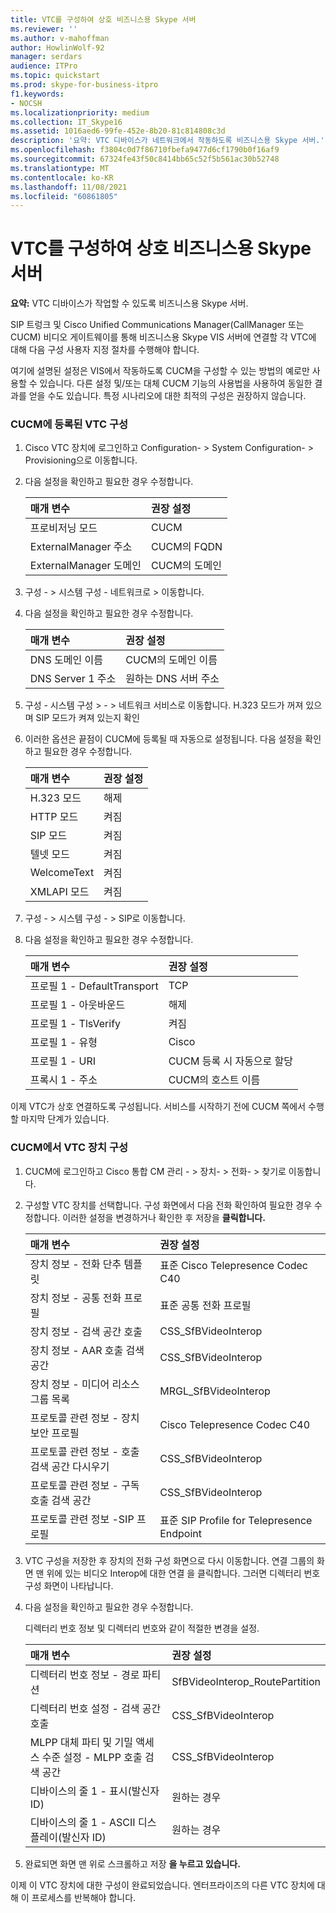 ```yaml
---
title: VTC를 구성하여 상호 비즈니스용 Skype 서버
ms.reviewer: ''
ms.author: v-mahoffman
author: HowlinWolf-92
manager: serdars
audience: ITPro
ms.topic: quickstart
ms.prod: skype-for-business-itpro
f1.keywords:
- NOCSH
ms.localizationpriority: medium
ms.collection: IT_Skype16
ms.assetid: 1016aed6-99fe-452e-8b20-81c814808c3d
description: '요약: VTC 디바이스가 네트워크에서 작동하도록 비즈니스용 Skype 서버.'
ms.openlocfilehash: f3804c0d7f86710fbefa9477d6cf1790b0f16af9
ms.sourcegitcommit: 67324fe43f50c8414bb65c52f5b561ac30b52748
ms.translationtype: MT
ms.contentlocale: ko-KR
ms.lasthandoff: 11/08/2021
ms.locfileid: "60861805"
---
```

# <a name="configure-a-vtc-for-interoperation-with-skype-for-business-server"></a>VTC를 구성하여 상호 비즈니스용 Skype 서버
 
**요약:** VTC 디바이스가 작업할 수 있도록 비즈니스용 Skype 서버.
  
SIP 트렁크 및 Cisco Unified Communications Manager(CallManager 또는 CUCM) 비디오 게이트웨이를 통해 비즈니스용 Skype VIS 서버에 연결할 각 VTC에 대해 다음 구성 사용자 지정 절차를 수행해야 합니다.
  
여기에 설명된 설정은 VIS에서 작동하도록 CUCM을 구성할 수 있는 방법의 예로만 사용할 수 있습니다. 다른 설정 및/또는 대체 CUCM 기능의 사용법을 사용하여 동일한 결과를 얻을 수도 있습니다. 특정 시나리오에 대한 최적의 구성은 권장하지 않습니다.
  
### <a name="configure-a-vtc-registered-with-cucm"></a>CUCM에 등록된 VTC 구성

1. Cisco VTC 장치에 로그인하고 Configuration- \> System Configuration- \> Provisioning으로 이동합니다.
    
2. 다음 설정을 확인하고 필요한 경우 수정합니다. 
    
   |**매개 변수**|**권장 설정**|
   |:-----|:-----|
   |프로비저닝 모드  <br/> | CUCM <br/> |
   |ExternalManager 주소  <br/> | CUCM의 FQDN <br/> |
   | ExternalManager 도메인 <br/> |CUCM의 도메인  <br/> |
   
3. 구성 - \> 시스템 구성 - 네트워크로 \> 이동합니다.
    
4. 다음 설정을 확인하고 필요한 경우 수정합니다. 
    
   |**매개 변수**|**권장 설정**|
   |:-----|:-----|
   |DNS 도메인 이름  <br/> | CUCM의 도메인 이름 <br/> |
   |DNS Server 1 주소  <br/> | 원하는 DNS 서버 주소 <br/> |
   
5. 구성 - 시스템 구성 \> - \> 네트워크 서비스로 이동합니다. H.323 모드가 꺼져 있으며 SIP 모드가 켜져 있는지 확인 
    
6. 이러한 옵션은 끝점이 CUCM에 등록될 때 자동으로 설정됩니다. 다음 설정을 확인하고 필요한 경우 수정합니다. 
    
   |**매개 변수**|**권장 설정**|
   |:-----|:-----|
   |H.323 모드  <br/> | 해제 <br/> |
   |HTTP 모드  <br/> | 켜짐 <br/> |
   | SIP 모드 <br/> | 켜짐 <br/> |
   |텔넷 모드  <br/> | 켜짐 <br/> |
   |WelcomeText  <br/> | 켜짐 <br/> |
   |XMLAPI 모드  <br/> | 켜짐 <br/> |
   
7. 구성 - \> 시스템 구성 - \> SIP로 이동합니다.
    
8. 다음 설정을 확인하고 필요한 경우 수정합니다. 
    
   |**매개 변수**|**권장 설정**|
   |:-----|:-----|
   |프로필 1 - DefaultTransport  <br/> | TCP <br/> |
   |프로필 1 - 아웃바운드  <br/> | 해제 <br/> |
   |프로필 1 - TlsVerify  <br/> | 켜짐 <br/> |
   |프로필 1 - 유형  <br/> | Cisco <br/> |
   |프로필 1 - URI  <br/> | CUCM 등록 시 자동으로 할당 <br/> |
   |프록시 1 - 주소  <br/> |CUCM의 호스트 이름  <br/> |
   
이제 VTC가 상호 연결하도록 구성됩니다. 서비스를 시작하기 전에 CUCM 쪽에서 수행할 마지막 단계가 있습니다.
### <a name="configure-vtc-devices-on-cucm"></a>CUCM에서 VTC 장치 구성

1. CUCM에 로그인하고 Cisco 통합 CM 관리 - \> 장치- \> 전화- \> 찾기로 이동합니다. 
    
2. 구성할 VTC 장치를 선택합니다. 구성 화면에서 다음 전화 확인하여 필요한 경우 수정합니다. 이러한 설정을 변경하거나 확인한 후 저장을 **클릭합니다.**
    
   |**매개 변수**|**권장 설정**|
   |:-----|:-----|
   |장치 정보 - 전화 단추 템플릿  <br/> | 표준 Cisco Telepresence Codec C40 <br/> |
   |장치 정보 - 공통 전화 프로필  <br/> | 표준 공통 전화 프로필 <br/> |
   |장치 정보 - 검색 공간 호출  <br/> | CSS_SfBVideoInterop <br/> |
   |장치 정보 - AAR 호출 검색 공간  <br/> | CSS_SfBVideoInterop <br/> |
   |장치 정보 - 미디어 리소스 그룹 목록  <br/> | MRGL_SfBVideoInterop <br/> |
   |프로토콜 관련 정보 - 장치 보안 프로필  <br/> | Cisco Telepresence Codec C40 <br/> |
   |프로토콜 관련 정보 - 호출 검색 공간 다시우기  <br/> | CSS_SfBVideoInterop <br/> |
   |프로토콜 관련 정보 - 구독 호출 검색 공간  <br/> | CSS_SfBVideoInterop <br/> |
   |프로토콜 관련 정보 -SIP 프로필  <br/> | 표준 SIP Profile for Telepresence Endpoint <br/> |
   
3. VTC 구성을 저장한 후 장치의 전화 구성 화면으로 다시 이동합니다. 연결 그룹의 화면 맨 위에 있는 비디오 Interop에 대한 연결 을 클릭합니다. 그러면 디렉터리 번호 구성 화면이 나타납니다. 
    
4. 다음 설정을 확인하고 필요한 경우 수정합니다. 
    
    디렉터리 번호 정보 및 디렉터리 번호와 같이 적절한 변경을 설정.
    
   |**매개 변수**|**권장 설정**|
   |:-----|:-----|
   | 디렉터리 번호 정보 - 경로 파티션 <br/> | SfBVideoInterop_RoutePartition <br/> |
   |디렉터리 번호 설정 - 검색 공간 호출  <br/> | CSS_SfBVideoInterop <br/> |
   |MLPP 대체 파티 및 기밀 액세스 수준 설정 - MLPP 호출 검색 공간  <br/> | CSS_SfBVideoInterop <br/> |
   |디바이스의 줄 1 - 표시(발신자 ID)  <br/> | 원하는 경우 <br/> |
   |디바이스의 줄 1 - ASCII 디스플레이(발신자 ID)  <br/> | 원하는 경우 <br/> |
   
5. 완료되면 화면 맨 위로 스크롤하고 저장 **을 누르고 있습니다.** 
    
이제 이 VTC 장치에 대한 구성이 완료되었습니다. 엔터프라이즈의 다른 VTC 장치에 대해 이 프로세스를 반복해야 합니다.

